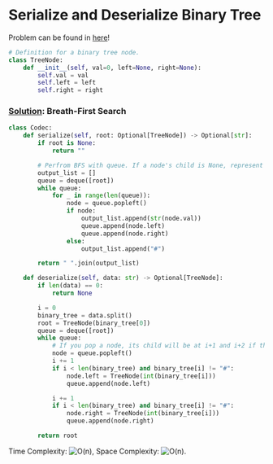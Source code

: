 # Serialize and Deserialize Binary Tree

Problem can be found in [here](https://leetcode.com/problems/serialize-and-deserialize-binary-tree)!

```python
# Definition for a binary tree node.
class TreeNode:
    def __init__(self, val=0, left=None, right=None):
        self.val = val
        self.left = left
        self.right = right
```

### [Solution](/Binary%20Tree/297-SerializeandDeserializeBinaryTree/solution.py): Breath-First Search

```python
class Codec:
    def serialize(self, root: Optional[TreeNode]) -> Optional[str]:
        if root is None:
            return ""

        # Perfrom BFS with queue. If a node's child is None, represent it as #.
        output_list = []
        queue = deque([root])
        while queue:
            for _ in range(len(queue)):
                node = queue.popleft()
                if node:
                    output_list.append(str(node.val))
                    queue.append(node.left)
                    queue.append(node.right)
                else:
                    output_list.append("#")

        return " ".join(output_list)

    def deserialize(self, data: str) -> Optional[TreeNode]:
        if len(data) == 0:
            return None

        i = 0
        binary_tree = data.split()
        root = TreeNode(binary_tree[0])
        queue = deque([root])
        while queue:
            # If you pop a node, its child will be at i+1 and i+2 if there is one.
            node = queue.popleft()
            i += 1
            if i < len(binary_tree) and binary_tree[i] != "#":
                node.left = TreeNode(int(binary_tree[i]))
                queue.append(node.left)

            i += 1
            if i < len(binary_tree) and binary_tree[i] != "#":
                node.right = TreeNode(int(binary_tree[i]))
                queue.append(node.right)

        return root
```

Time Complexity: ![O(n)](<https://latex.codecogs.com/svg.image?\inline&space;O(n)>), Space Complexity: ![O(n)](<https://latex.codecogs.com/svg.image?\inline&space;O(n)>).
